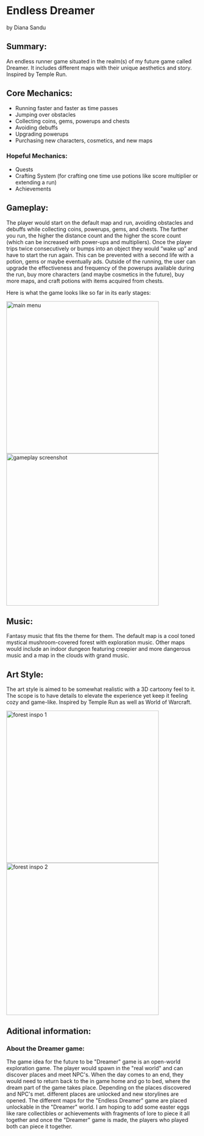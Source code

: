# **Endless Dreamer**
by Diana Sandu

## **Summary**:
An endless runner game situated in the realm(s) of my future game called Dreamer. It includes different maps with their unique aesthetics and story. Inspired by Temple Run.

## **Core Mechanics**:
-	Running faster and faster as time passes
-	Jumping over obstacles
-	Collecting coins, gems, powerups and chests
-	Avoiding debuffs
-	Upgrading powerups
-	Purchasing new characters, cosmetics, and new maps

### **Hopeful Mechanics**:
- Quests
- Crafting System (for crafting one time use potions like score multiplier or extending a run)
- Achievements

## **Gameplay**:
The player would start on the default map and run, avoiding obstacles and debuffs while collecting coins, powerups, gems, and chests. The farther you run, the higher the distance count and the higher the score count (which can be increased with power-ups and multipliers).
Once the player trips twice consecutively or bumps into an object they would “wake up” and have to start the run again. This can be prevented with a second life with a potion, gems or maybe eventually ads.
Outside of the running, the user can upgrade the effectiveness and frequency of the powerups available during the run, buy more characters (and maybe cosmetics in the future), buy more maps, and craft potions with items acquired from chests.

Here is what the game looks like so far in its early stages:

<img width="400" alt ="main menu" src="https://github.com/user-attachments/assets/77edeb05-2dc9-4dc9-9b60-8341d40ce41d">
<img width="400" alt ="gameplay screenshot" src="https://github.com/user-attachments/assets/69f86418-9bdf-46e0-8008-def0f8aba670">

## **Music**:
Fantasy music that fits the theme for them. The default map is a cool toned mystical mushroom-covered forest with exploration music. Other maps would include an indoor dungeon featuring creepier and more dangerous music and a map in the clouds with grand music.

## **Art Style**:
The art style is aimed to be somewhat realistic with a 3D cartoony feel to it. The scope is to have details to elevate the experience yet keep it feeling cozy and game-like. Inspired by Temple Run as well as World of Warcraft.

<img width="400" alt ="forest inspo 1" src="https://github.com/user-attachments/assets/f0879c5d-d238-4514-a455-5073e3bb16e5"> 
<img width="400" alt ="forest inspo 2" src="https://github.com/user-attachments/assets/a0a087ce-7c71-4a36-8c03-2efd8c964192">

## **Aditional information**:

### **About the Dreamer game**:
The game idea for the future to be "Dreamer" game is an open-world exploration game. The player would spawn in the "real world" and can discover places and meet NPC's. When the day comes to an end, they would need to return back to the in game home and go to bed, where the dream part of the game takes place. Depending on the places discovered and NPC's met. different places are unlocked and new storylines are opened. The different maps for the "Endless Dreamer" game are placed unlockable in the "Dreamer" world. I am hoping to add some easter eggs like rare collectibles or achievements with fragments of lore to piece it all together and once the "Dreamer" game is made, the players who played both can piece it together.
